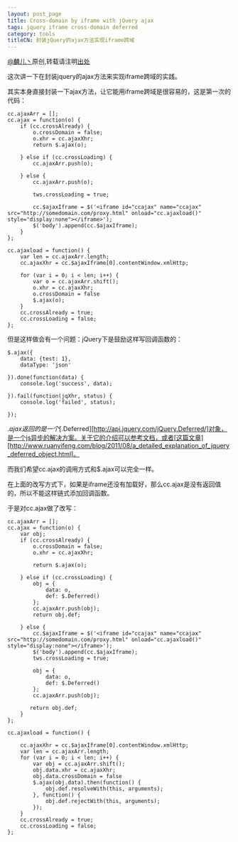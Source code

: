 ```yaml
---
layout: post_page
title: Cross-domain by iframe with jQuery ajax
tags: jquery iframe cross-domain deferred
category: tools
titleCN: 封装jQuery的ajax方法实现iframe跨域
---
```


[@麟儿丶](http://weibo.com/13511031)原创,转载请注明[出处](http://lynn-cc.github.io)

这次讲一下在封装jquery的ajax方法来实现iframe跨域的实践。

其实本身直接封装一下ajax方法，让它能用iframe跨域是很容易的，这是第一次的代码：

    cc.ajaxArr = [];
    cc.ajax = function(o) {
        if (cc.crossAlready) {
            o.crossDomain = false;
            o.xhr = cc.ajaxXhr;
            return $.ajax(o);

        } else if (cc.crossLoading) {
            cc.ajaxArr.push(o);

        } else {
            cc.ajaxArr.push(o);

            tws.crossLoading = true;

            cc.$ajaxIframe = $('<iframe id="ccajax" name="ccajax" src="http://somedomain.com/proxy.html" onload="cc.ajaxload()" style="display:none"></iframe>');
            $('body').append(cc.$ajaxIframe);
        }
    };

    cc.ajaxload = function() {
        var len = cc.ajaxArr.length;
        cc.ajaxXhr = cc.$ajaxIframe[0].contentWindow.xmlHttp;

        for (var i = 0; i < len; i++) {
            var o = cc.ajaxArr.shift();
            o.xhr = cc.ajaxXhr;
            o.crossDomain = false
            $.ajax(o);
        }
        cc.crossAlready = true;
        cc.crossLoading = false;
    };

但是这样做会有一个问题：jQuery下是鼓励这样写回调函数的：

    $.ajax({
        data: {test: 1},
        dataType: 'json'

    }).done(function(data) {
        console.log('success', data);

    }).fail(function(jqXhr, status) {
        console.log('failed', status);
        
    });


$.ajax返回的是一个[$.Deferred][http://api.jquery.com/jQuery.Deferred/]对象，是一个js异步的解决方案。关于它的介绍可以参考文档，或者[这篇文章][http://www.ruanyifeng.com/blog/2011/08/a_detailed_explanation_of_jquery_deferred_object.html]。

而我们希望cc.ajax的调用方式和$.ajax可以完全一样。

在上面的改写方式下，如果是iframe还没有加载好，那么cc.ajax是没有返回值的，所以不能这样链式添加回调函数。 

于是对cc.ajax做了改写：

    cc.ajaxArr = [];
    cc.ajax = function(o) {
        var obj;
        if (cc.crossAlready) {
            o.crossDomain = false;
            o.xhr = cc.ajaxXhr;

            return $.ajax(o);

        } else if (cc.crossLoading) {
            obj = {
                data: o,
                def: $.Deferred()
            };
            cc.ajaxArr.push(obj);
            return obj.def;

        } else {
            cc.$ajaxIframe = $('<iframe id="ccajax" name="ccajax" src="http://somedomain.com/proxy.html" onload="cc.ajaxload()" style="display:none"></iframe>');
            $('body').append(cc.$ajaxIframe);
            tws.crossLoading = true;

            obj = {
                data: o,
                def: $.Deferred()
            };
            cc.ajaxArr.push(obj);

           return obj.def;
        }
    };

    cc.ajaxload = function() {

        cc.ajaxXhr = cc.$ajaxIframe[0].contentWindow.xmlHttp;
        var len = cc.ajaxArr.length;
        for (var i = 0; i < len; i++) {
            var obj = cc.ajaxArr.shift();
            obj.data.xhr = cc.ajaxXhr;
            obj.data.crossDomain = false
            $.ajax(obj.data).then(function() {
                obj.def.resolveWith(this, arguments);
            }, function() {
                obj.def.rejectWith(this, arguments);
            });
        }
        cc.crossAlready = true;
        cc.crossLoading = false;
    };
